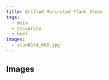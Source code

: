 ```yaml
---
title: Grilled Marinated Flank Steak
tags:
  - main
  - casserole
  - beef
images:
  - scan0104_000.jpg
---
```


## Images
